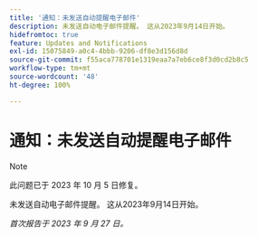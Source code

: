 ```yaml
---
title: '通知：未发送自动提醒电子邮件'
description: 未发送自动电子邮件提醒。 这从2023年9月14日开始。
hidefromtoc: true
feature: Updates and Notifications
exl-id: 15075849-a0c4-4bbb-9206-df8e3d156d8d
source-git-commit: f55aca778701e1319eaa7a7eb6ce8f3d0cd2b8c5
workflow-type: tm+mt
source-wordcount: '48'
ht-degree: 100%

---
```


# 通知：未发送自动提醒电子邮件

>[!NOTE]
>
>此问题已于 2023 年 10 月 5 日修复。

未发送自动电子邮件提醒。 这从2023年9月14日开始。

_首次报告于 2023 年 9 月 27 日。_
